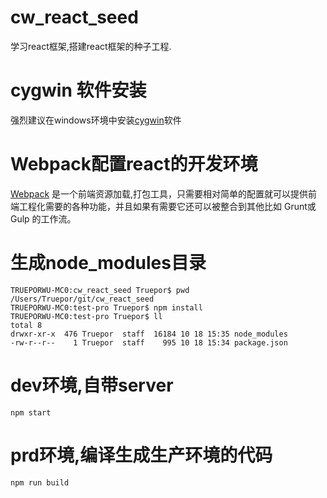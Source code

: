 # cw_react_seed
学习react框架,搭建react框架的种子工程. 
# cygwin 软件安装
强烈建议在windows环境中安装[cygwin](http://www.cygwin.cn/)软件
# Webpack配置react的开发环境
[Webpack](http://webpack.github.io/) 是一个前端资源加载,打包工具，只需要相对简单的配置就可以提供前端工程化需要的各种功能，并且如果有需要它还可以被整合到其他比如 Grunt或Gulp 的工作流。
# 生成node_modules目录  
```console
TRUEPORWU-MC0:cw_react_seed Truepor$ pwd
/Users/Truepor/git/cw_react_seed
TRUEPORWU-MC0:test-pro Truepor$ npm install
TRUEPORWU-MC0:test-pro Truepor$ ll
total 8
drwxr-xr-x  476 Truepor  staff  16184 10 18 15:35 node_modules
-rw-r--r--    1 Truepor  staff    995 10 18 15:34 package.json
```
# dev环境,自带server
```console
npm start
```
# prd环境,编译生成生产环境的代码
```console
npm run build
```